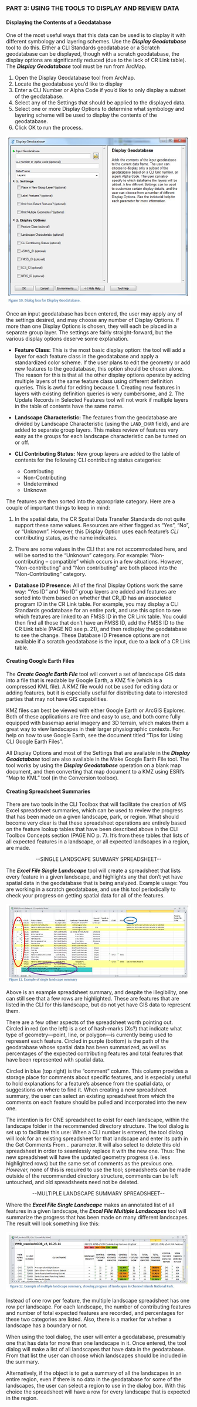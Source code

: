 ### PART 3: USING THE TOOLS TO DISPLAY AND REVIEW DATA

#### Displaying the Contents of a Geodatabase

One of the most useful ways that this data can be used is to display it with different symbology and layering schemes. Use the **_Display Geodatabase_** tool to do this. Either a CLI Standards geodatabase or a Scratch geodatabase can be displayed, though with a scratch geodatabase, the display options are significantly reduced (due to the lack of CR Link table). The **_Display Geodatabase_** tool must be run from ArcMap.

  1. Open the Display Geodatabase tool from ArcMap.
  1. Locate the geodatabase you’d like to display
  1. Enter a CLI Number or Alpha Code if you’d like to only display a subset of the geodatabase.
  1. Select any of the Settings that should be applied to the displayed data.
  1. Select one or more Display Options to determine what symbology and layering scheme will be used to display the contents of the geodatabase.
  1. Click OK to run the process.

![Part 3 Figure 10](img/Pt3_Fig10_display_geodatabase.JPG "Figure 10")


Once an input geodatabase has been entered, the user may apply any of the settings desired, and may choose any number of Display Options. If more than one Display Options is chosen, they will each be placed in a separate group layer. The settings are fairly straight-forward, but the various display options deserve some explanation.

- **Feature Class:** This is the most basic display option: the tool will add a layer for each feature class in the geodatabase and apply a standardized color scheme. If the user plans to edit the geometry or add new features to the geodatabase, this option should be chosen alone. The reason for this is that all the other display options operate by adding multiple layers of the same feature class using different definition queries. This is awful for editing because 1. Creating new features in layers with existing definition queries is very cumbersome, and 2. The Update Records in Selected Features tool will not work if multiple layers in the table of contents have the same name.

- **Landscape Characteristic:** The features from the geodatabase are divided by Landscape Characteristic (using the `LAND_CHAR` field), and are added to separate group layers. This makes review of features very easy as the groups for each landscape characteristic can be turned on or off.

- **CLI Contributing Status:** New group layers are added to the table of contents for the following CLI contributing status categories:

  - Contributing
  - Non-Contributing
  - Undetermined
  - Unknown

The features are then sorted into the appropriate category. Here are a couple of important things to keep in mind:

  1.  In the spatial data, the CR Spatial Data Transfer Standards do not quite support these same values. Resources are either flagged as “Yes”, “No”, or “Unknown”. However, this Display Option uses each feature’s *CLI* contributing status, as the name indicates.
  
  1.  There are some values in the CLI that are not accommodated here, and will be sorted to the “Unknown” category. For example: “Non-contributing – compatible” which occurs in a few situations. However, “Non-contributing” and “Non contributing” are both placed into the “Non-Contributing” category.
  
- **Database ID Presence:** All of the final Display Options work the same way: “Yes ID” and “No ID” group layers are added and features are sorted into them based on whether that CR_ID has an associated program ID in the CR Link table. For example, you may display a CLI Standards geodatabase for an entire park, and use this option to see which features are linked to an FMSS ID in the CR Link table. You could then find all those that don’t have an FMSS ID, add the FMSS ID to the CR Link table (PAGE NO see p. 21), and then redisplay the geodatabase to see the change. These Database ID Presence options are not available if a scratch geodatabase is the input, due to a lack of a CR Link table.

#### Creating Google Earth Files 

The **_Create Google Earth File_** tool will convert a set of landscape GIS data into a file that is readable by Google Earth, a KMZ file (which is a compressed KML file). A KMZ file would not be used for editing data or adding features, but it is especially useful for distributing data to interested parties that may not have GIS capabilities.

KMZ files can best be viewed with either Google Earth or ArcGIS Explorer. Both of these applications are free and easy to use, and both come fully equipped with basemap aerial imagery and 3D terrain, which makes them a great way to view landscapes in their larger physiographic contexts. For help on how to use Google Earth, see the document titled “Tips for Using CLI Google Earth Files”.

All Display Options and most of the Settings that are available in the **_Display Geodatabase_** tool are also available in the Make Google Earth File tool. The tool works by using the **_Display Geodatabase_** operation on a blank map document, and then converting that map document to a KMZ using ESRI’s “Map to KML” tool (in the Conversion toolbox).

#### Creating Spreadsheet Summaries

There are two tools in the CLI Toolbox that will facilitate the creation of MS Excel spreadsheet summaries, which can be used to review the progress that has been made on a given landscape, park, or region. What should become very clear is that these spreadsheet operations are entirely based on the feature lookup tables that have been described above in the CLI Toolbox Concepts section (PAGE NO p. 7). It’s from these tables that lists of all expected features in a landscape, or all expected landscapes in a region, are made.

<p align= "center">--SINGLE LANDSCAPE SUMMARY SPREADSHEET--</p>

The **_Excel File Single Landscape_** tool will create a spreadsheet that lists every feature in a given landscape, and highlights any that don’t yet have spatial data in the geodatabase that is being analyzed. Example usage: You are working in a scratch geodatabase, and use this tool periodically to check your progress on getting spatial data for all of the features.

![Part 3 Figure 11](img/Pt3_Fig11_SingleLandscape.JPG "Figure 11")

Above is an example spreadsheet summary, and despite the illegibility, one can still see that a few rows are highlighted. These are features that are listed in the CLI for this landscape, but do not yet have GIS data to represent them.

There are a few other aspects of the spreadsheet worth pointing out. Circled in red (on the left) is a set of hash-marks (Xs?) that indicate what type of geometry—point, line, or polygon—is currently being used to represent each feature. Circled in purple (bottom) is the path of the geodatabase whose spatial data has been summarized, as well as percentages of the expected contributing features and total features that have been represented with spatial data.

Circled in blue (top right) is the “comment” column. This column provides a storage place for comments about specific features, and is especially useful to hold explanations for a feature’s absence from the spatial data, or suggestions on where to find it. When creating a new spreadsheet summary, the user can select an existing spreadsheet from which the comments on each feature should be pulled and incorporated into the new one.

The intention is for ONE spreadsheet to exist for each landscape, within the landscape folder in the recommended directory structure. The tool dialog is set up to facilitate this use: When a CLI number is entered, the tool dialog will look for an existing spreadsheet for that landscape and enter its path in the Get Comments From… parameter. It will also select to delete this old spreadsheet in order to seamlessly replace it with the new one. Thus: The new spreadsheet will have the updated geometry progress (i.e. less highlighted rows) but the same set of comments as the previous one. *However,* none of this is required to use the tool; spreadsheets can be made outside of the recommended directory structure, comments can be left untouched, and old spreadsheets need not be deleted.


<p align= "center">--MULTIPLE LANDSCAPE SUMMARY SPREADSHEET--</p>

Where the **_Excel File Single Landscape_** makes an annotated list of all features in a given landscape, the **_Excel File Multiple Landscapes_** tool will summarize the progress that has been made on many different landscapes. The result will look something like this:

![Part 3 Figure 12](img/Pt3_Fig12_multiple_landscape.JPG "Figure 12")

Instead of one row per feature, the multiple landscape spreadsheet has one row per landscape. For each landscape, the number of contributing features and number of total expected features are recorded, and percentages for these two categories are listed. Also, there is a marker for whether a landscape has a boundary or not.

When using the tool dialog, the user will enter a geodatabase, presumably one that has data for more than one landscape in it. Once entered, the tool dialog will make a list of all landscapes that have data in the geodatabase. From that list the user can choose which landscapes should be included in the summary.

Alternatively, if the object is to get a summary of all the landscapes in an entire region, even if there is no data in the geodatabase for some of the landscapes, the user can select a region to use in the dialog box. With this choice the spreadsheet will have a row for every landscape that is expected in the region.
